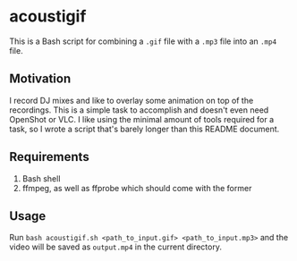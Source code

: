 # acoustigif

This is a Bash script for combining a `.gif` file with a `.mp3` file into an `.mp4` file.

## Motivation

I record DJ mixes and like to overlay some animation on top of the recordings. This is a simple task to accomplish and doesn't even need OpenShot or VLC. I like using the minimal amount of tools required for a task, so I wrote a script that's barely longer than this README document.

## Requirements

1. Bash shell
2. ffmpeg, as well as ffprobe which should come with the former

## Usage

Run `bash acoustigif.sh <path_to_input.gif> <path_to_input.mp3>` and the video will be saved as `output.mp4` in the current directory.
